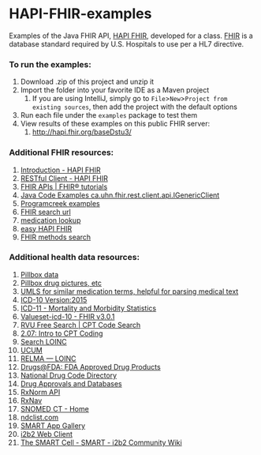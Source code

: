 # HAPI-FHIR-examples

Examples of the Java FHIR API, [HAPI FHIR](http://hapifhir.io/), developed for a class.  [FHIR](https://www.hl7.org/fhir/summary.html) is a database standard required by U.S. Hospitals to use per a HL7 directive.

### To run the examples:
1. Download .zip of this project and unzip it
1. Import the folder into your favorite IDE as a Maven project
   1. If you are using IntelliJ, simply go to `File`>`New`>`Project from existing sources`, then add the project with the default options
1. Run each file under the `examples` package to test them
1. View results of these examples on this public FHIR server:
   1. http://hapi.fhir.org/baseDstu3/
   
### Additional FHIR resources:
1. [Introduction - HAPI FHIR](http://hapifhir.io/doc_intro.html)
1. [RESTful Client - HAPI FHIR](http://hapifhir.io/doc_rest_client.html)
1. [FHIR APIs | FHIR® tutorials](https://fhir-drills.github.io/fhir-api.html)
1. [Java Code Examples ca.uhn.fhir.rest.client.api.IGenericClient](https://www.programcreek.com/java-api-examples/?api=ca.uhn.fhir.rest.client.api.IGenericClient)
1. [Programcreek examples](https://www.programcreek.com/java-api-examples/?api=org.hl7.fhir.dstu3.model.ContactPoint)
1. [FHIR search url](http://hapi.fhir.org/baseDstu3/Patient?family=duck)
1. [medication lookup](http://hapi.fhir.org/baseDstu3/MedicationRequest/629898)
1. [easy HAPI FHIR](http://hapi.fhir.org/search?serverId=home_21&pretty=true&resource=Observation&param.0.qualifier=&param.0.0=&param.0.name=_language&param.0.type=string&_include=*&sort_by=&sort_direction=&resource-search-limit=)
1. [FHIR methods search](https://www.google.com/search?ei=XgKwW6GjLKOt_QazhaiADw&q=site%3Ahttp%3A%2F%2Fhapifhir.io%2Fapidocs-dstu3%2Findex.html+identifier&oq=site%3Ahttp%3A%2F%2Fhapifhir.io%2Fapidocs-dstu3%2Findex.html+identifier&gs_l=psy-ab.3...2889.49596354..49596498...0.0..0.82.663.12......0....1..gws-wiz.iiEboETGcgo)

### Additional health data resources:
1. [Pillbox data](https://datadiscovery.nlm.nih.gov/Drugs-and-Supplements/Pillbox/crzr-uvwg/data)
1. [Pillbox drug pictures, etc](https://pillbox.nlm.nih.gov/developers.html)
1. [UMLS for similar medication terms, helpful for parsing medical text](https://www.nlm.nih.gov/research/umls/)
1. [ICD-10 Version:2015](https://icd.who.int/browse10/2015/en)
1. [ICD-11 - Mortality and Morbidity Statistics](https://icd.who.int/dev11/l-m/en)
1. [Valueset-icd-10 - FHIR v3.0.1](http://hl7.org/fhir/valueset-icd-10.html)
1. [RVU Free Search | CPT Code Search](https://login.ama-assn.org/account/login)
1. [2.07: Intro to CPT Coding](https://www.medicalbillingandcoding.org/intro-to-cpt/)
1. [Search LOINC](https://search.loinc.org/searchLOINC/search.zul)
1. [UCUM](http://unitsofmeasure.org/trac)
1. [RELMA — LOINC](https://loinc.org/relma/)
1. [Drugs@FDA: FDA Approved Drug Products](https://www.accessdata.fda.gov/scripts/cder/daf/index.cfm)
1. [National Drug Code Directory](https://www.accessdata.fda.gov/scripts/cder/ndc/index.cfm)
1. [Drug Approvals and Databases](https://www.fda.gov/Drugs/InformationOnDrugs/default.htm)
1. [RxNorm API](https://mor.nlm.nih.gov/download/rxnav/RxNormAPIs.html#)
1. [RxNav](https://mor.nlm.nih.gov/RxNav/search?searchBy=RXCUI&searchTerm=1652064)
1. [SNOMED CT - Home](https://browser.ihtsdotools.org/?)
1. [ndclist.com](https://ndclist.com/)
1. [SMART App Gallery](https://apps.smarthealthit.org/apps/)
1. [i2b2 Web Client](https://www.i2b2.org/webclient/)
1. [The SMART Cell - SMART - i2b2 Community Wiki](http://community.i2b2.org/wiki/display/SMArt/The+SMART+Cell)
